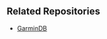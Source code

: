 ## Related Repositories
- [GarminDB]([https://github.com/username/repo-name](https://github.com/tcgoetz/GarminDB.git))
